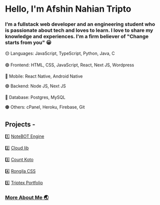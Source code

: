 # Hello, I'm Afshin Nahian Tripto 
### I’m a fullstack web developer and an engineering student who is passionate about tech and loves to learn. I love to share my knowledge and experiences. I'm a firm believer of "Change starts from you" 😀

🟡 Languages: JavaScript, TypeScript, Python, Java, C

🟢 Frontend: HTML, CSS, JavaScript, React, Next JS, Wordpress

🔵 Mobile: React Native, Android Native

🟣 Backend: Node JS, Next JS

🔴 Database: Postgres, MySQL

🟠 Others: cPanel, Heroku, Firebase, Git 



## Projects - 

1️⃣ [NoteBOT Engine](https://github.com/TriptoAfsin/notebot-engine-v1) 

2️⃣ [Cloud lib](https://github.com/TriptoAfsin/Cloud-Lib-React)

3️⃣ [Count Koto](https://github.com/TriptoAfsin/CountKoto-Android-App)

4️⃣ [Rongila CSS](https://rongila.netlify.app/)

5️⃣ [Triptex Portfolio](https://github.com/TriptoAfsin/triptex-portfolio)

### [More About Me 🌏](https://triptex.me/#/)

